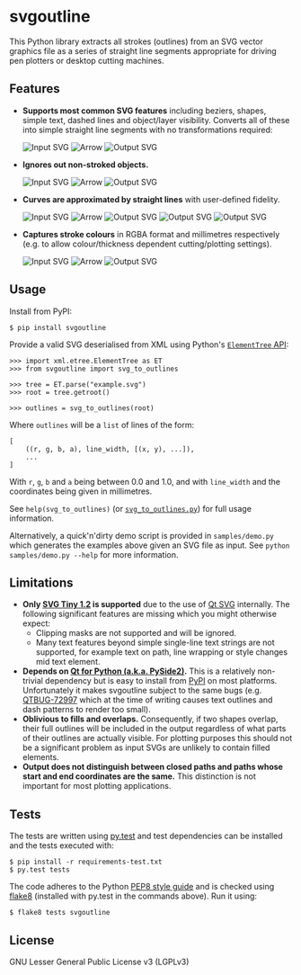 svgoutline
==========

This Python library extracts all strokes (outlines) from an SVG vector graphics
file as a series of straight line segments appropriate for driving pen plotters
or desktop cutting machines.


Features
--------

* **Supports most common SVG features** including beziers, shapes, simple text,
  dashed lines and object/layer visibility. Converts all of these
  into simple straight line segments with no transformations required:
  
  ![Input SVG](./samples/basic_sample_input.svg)
  ![Arrow](./samples/arrow.svg)
  ![Output SVG](./samples/basic_sample_output.svg)
* **Ignores out non-stroked objects.**
  
  ![Input SVG](./samples/outline_only_sample_input.svg)
  ![Arrow](./samples/arrow.svg)
  ![Output SVG](./samples/outline_only_sample_output.svg)
* **Curves are approximated by straight lines** with user-defined fidelity.
  
  ![Input SVG](./samples/curve_resolution_sample_input.svg)
  ![Arrow](./samples/arrow.svg)
  ![Output SVG](./samples/curve_resolution_sample_output_0.2.svg)
  ![Output SVG](./samples/curve_resolution_sample_output_1.0.svg)
  ![Output SVG](./samples/curve_resolution_sample_output_5.0.svg)
* **Captures stroke colours** in RGBA format and millimetres respectively (e.g.
  to allow colour/thickness dependent cutting/plotting settings).
  
  ![Input SVG](./samples/colours_sample_input.svg)
  ![Arrow](./samples/arrow.svg)
  ![Output SVG](./samples/colours_sample_output.svg)


Usage
-----

Install from PyPI:

    $ pip install svgoutline

Provide a valid SVG deserialised from XML using Python's [`ElementTree`
API](https://docs.python.org/3/library/xml.etree.elementtree.html):

    >>> import xml.etree.ElementTree as ET
    >>> from svgoutline import svg_to_outlines
    
    >>> tree = ET.parse("example.svg")
    >>> root = tree.getroot()
    
    >>> outlines = svg_to_outlines(root)

Where `outlines` will be a `list` of lines of the form:

    [
        ((r, g, b, a), line_width, [(x, y), ...]),
        ...
    ]

With `r`, `g`, `b` and `a` being between 0.0 and 1.0, and with `line_width` and
the coordinates being given in millimetres.

See `help(svg_to_outlines)` (or
[`svg_to_outlines.py`](./svgoutline/svg_to_outlines.py)) for full usage
information.

Alternatively, a quick'n'dirty demo script is provided in `samples/demo.py`
which generates the examples above given an SVG file as input. See `python
samples/demo.py --help` for more information.


Limitations
-----------

* **Only [SVG Tiny 1.2](https://www.w3.org/TR/SVGTiny12/) is supported** due to the
  use of [Qt SVG](http://doc.qt.io/qt-5/qtsvg-index.html) internally. The
  following significant features are missing which you might otherwise expect:
  * Clipping masks are not supported and will be ignored.
  * Many text features beyond simple single-line text strings are not
    supported, for example text on path, line wrapping or style changes mid
    text element.
* **Depends on [Qt for Python (a.k.a.
  PySide2)](https://wiki.qt.io/Qt_for_Python).**  This is a relatively
  non-trivial dependency but is easy to install from
  [PyPI](https://pypi.org/project/PySide2/) on most platforms. Unfortunately it
  makes svgoutline subject to the same bugs (e.g.
  [QTBUG-72997](https://bugreports.qt.io/browse/QTBUG-72997) which at the time
  of writing causes text outlines and dash patterns to render too small).
* **Oblivious to fills and overlaps.** Consequently, if two shapes overlap,
  their full outlines will be included in the output regardless of what parts
  of their outlines are actually visible. For plotting purposes this should not
  be a significant problem as input SVGs are unlikely to contain filled
  elements.
* **Output does not distinguish between closed paths and paths whose start and
  end coordinates are the same.** This distinction is not important for most
  plotting applications.


Tests
-----

The tests are written using [py.test](https://docs.pytest.org/en/latest/) and
test dependencies can be installed and the tests executed with:

    $ pip install -r requirements-test.txt
    $ py.test tests

The code adheres to the Python [PEP8 style
guide](https://www.python.org/dev/peps/pep-0008/) and is checked using
[flake8](http://flake8.pycqa.org/en/latest/) (installed with py.test in the
commands above). Run it using:

    $ flake8 tests svgoutline


License
-------

GNU Lesser General Public License v3 (LGPLv3)
